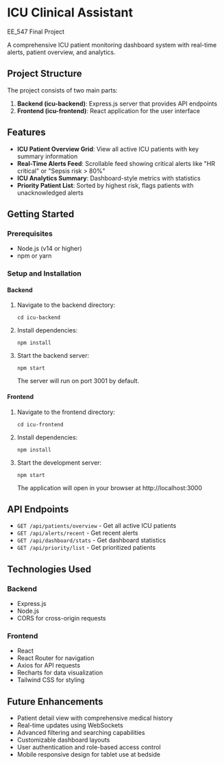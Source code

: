 # ICU Clinical Assistant
EE_547 Final Project

A comprehensive ICU patient monitoring dashboard system with real-time alerts, patient overview, and analytics.

## Project Structure

The project consists of two main parts:

1. **Backend (icu-backend)**: Express.js server that provides API endpoints
2. **Frontend (icu-frontend)**: React application for the user interface

## Features

- **ICU Patient Overview Grid**: View all active ICU patients with key summary information
- **Real-Time Alerts Feed**: Scrollable feed showing critical alerts like "HR critical" or "Sepsis risk > 80%"
- **ICU Analytics Summary**: Dashboard-style metrics with statistics
- **Priority Patient List**: Sorted by highest risk, flags patients with unacknowledged alerts

## Getting Started

### Prerequisites

- Node.js (v14 or higher)
- npm or yarn

### Setup and Installation

#### Backend

1. Navigate to the backend directory:
   ```
   cd icu-backend
   ```

2. Install dependencies:
   ```
   npm install
   ```

3. Start the backend server:
   ```
   npm start
   ```
   
   The server will run on port 3001 by default.

#### Frontend

1. Navigate to the frontend directory:
   ```
   cd icu-frontend
   ```

2. Install dependencies:
   ```
   npm install
   ```

3. Start the development server:
   ```
   npm start
   ```
   
   The application will open in your browser at http://localhost:3000

## API Endpoints

- `GET /api/patients/overview` - Get all active ICU patients
- `GET /api/alerts/recent` - Get recent alerts
- `GET /api/dashboard/stats` - Get dashboard statistics
- `GET /api/priority/list` - Get prioritized patients

## Technologies Used

### Backend
- Express.js
- Node.js
- CORS for cross-origin requests

### Frontend
- React
- React Router for navigation
- Axios for API requests
- Recharts for data visualization
- Tailwind CSS for styling

## Future Enhancements

- Patient detail view with comprehensive medical history
- Real-time updates using WebSockets
- Advanced filtering and searching capabilities
- Customizable dashboard layouts
- User authentication and role-based access control
- Mobile responsive design for tablet use at bedside
